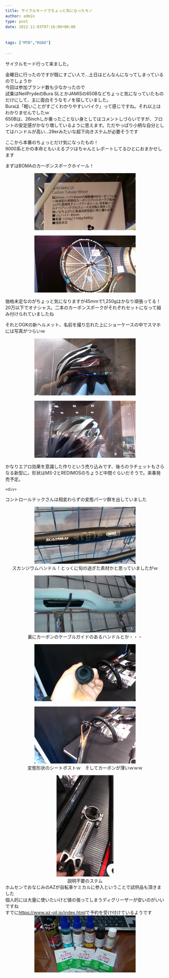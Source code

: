 ```yaml
---
title: サイクルモードでちょっと気になったモノ
author: admin
type: post
date: 2012-11-03T07:16:00+00:00


tags: ["MTB","ROAD"]

---
```

サイクルモード行って来ました。

<div>
  金曜日に行ったのですが既にすごい人で…土日はどんなんになってしまっているのでしょうか
</div>

<div>
</div>

<div>
  今回は参加ブランド数も少なかったので<br /> 試乗はNeilPrydeのBura SLとかJAMISの650Bなどちょっと気になっていたものだけにして、主に面白そうなモノを探していました。
</div>

<div>
  Buraは「軽いことがすごくわかりやすいバイク」って感じですね。それ以上はわかりませんでしたｗ<br /> 650Bは、26inchしか乗ったことない身としてはコメントしづらいですが、フロントの安定感がかなり増しているように思えます。ただやっぱり小柄な自分としてはハンドルが高い…29erみたいな超下向きステムが必要そうです</p>

  <p>
    ここから本番のちょっとだけ気になったもの！<br /> 9000系とかの本命ともいえるブツはちゃんとレポートしてるひとにおまかせします
  </p>

  <p>
    まずはBOMAのカーボンスポークホイール！
  </p>

  <div class="separator" style="clear: both; text-align: center;">
    <a href="DSC_1128.jpg" imageanchor="1" style="margin-left: 1em; margin-right: 1em;"><img border="0" src="./DSC_1128.jpg" height="180" width="320" /></a>
  </div>

  <p>
  </p>

  <div class="separator" style="clear: both; text-align: center;">
    <a href="DSC_1131.jpg" imageanchor="1" style="margin-left: 1em; margin-right: 1em;"><img border="0" src="./DSC_1131.jpg" height="180" width="320" /></a>
  </div>

  <p>
    価格未定なのがちょっと気になりますが45mmで1,250gはかなり頑張ってる！<br /> 20万以下でオナシャス。二本のカーボンスポークがそれぞれセットになって組み付けられていましたね
  </p>

  <p>
    それとOGKの新ヘルメット、名前を撮り忘れた上にショーケースの中でスマホには写真がつらいｗ
  </p>

  <div class="separator" style="clear: both; text-align: center;">
    <a href="DSC_1135.jpg" imageanchor="1" style="margin-left: 1em; margin-right: 1em;"><img border="0" src="./DSC_1135.jpg" height="180" width="320" /></a>
  </div>

  <p>
  </p>

  <div class="separator" style="clear: both; text-align: center;">
    <a href="DSC_1136.jpg" imageanchor="1" style="margin-left: 1em; margin-right: 1em;"><img border="0" src="./DSC_1136.jpg" height="180" width="320" /></a>
  </div>

  <p>
    かなりエアロ効果を意識した作りという売り込みです、後ろのラチェットもさらなる新型に。形状はMS-2とREDIMOSのちょうど中間ぐらいだそうで。来春発売予定。
  </p>

  <p>


    <div>
コントロールテックさんは相変わらずの変態パーツ群を出していました</p>

<div class="separator" style="clear: both; text-align: center;">
  <a href="DSC_1137.jpg" imageanchor="1" style="margin-left: 1em; margin-right: 1em;"><img border="0" src="./DSC_1137.jpg" height="180" width="320" /></a>
</div>

<div class="separator" style="clear: both; text-align: center;">
  スカンジウムハンドル！とっくに旬の過ぎた素材かと思っていましたがｗ
</div>

<p>
</p>

<div class="separator" style="clear: both; text-align: center;">
  <a href="DSC_1139.jpg" imageanchor="1" style="margin-left: 1em; margin-right: 1em;"><img border="0" src="./DSC_1139.jpg" height="180" width="320" /></a>
</div>

<div class="separator" style="clear: both; text-align: center;">
  裏にカーボンのケーブルガイドのあるハンドルとか・・・
</div>

<p>
</p>

<div class="separator" style="clear: both; text-align: center;">
  <a href="DSC_1142.jpg" imageanchor="1" style="margin-left: 1em; margin-right: 1em;"><img border="0" src="./DSC_1142.jpg" height="180" width="320" /></a>
</div>

<p>
</p>

<div class="separator" style="clear: both; text-align: center;">
  <a href="DSC_1140.jpg" imageanchor="1" style="margin-left: 1em; margin-right: 1em;"><img border="0" src="./DSC_1140.jpg" height="180" width="320" /></a>
</div>

<div class="separator" style="clear: both; text-align: center;">
  変態形状のシートポストｗ　そしてカーボンが薄いｗｗｗ
</div>

<p>
</p>

<div class="separator" style="clear: both; text-align: center;">
  <a href="DSC_1144.jpg" imageanchor="1" style="margin-left: 1em; margin-right: 1em;"><img border="0" src="./DSC_1144.jpg" height="320" width="180" /></a>
</div>

<div class="separator" style="clear: both; text-align: center;">
  説明不要のステム
</div>

<div class="separator" style="clear: both; text-align: center;">
</div>

<div class="separator" style="clear: both; text-align: left;">
  ホムセンでおなじみのAZが自転車ケミカルに参入ということで試供品も頂きました
</div>

<div class="separator" style="clear: both; text-align: left;">
  個人的には大量に使いたいけど値の張ってしまうディグリーザーが安いのがいいですね
</div>

<div class="separator" style="clear: both; text-align: left;">
  すでに<a href="https://www.az-oil.jp/index.html">https://www.az-oil.jp/index.html</a>で予約を受け付けているようです
</div>

<div class="separator" style="clear: both; text-align: center;">
  <a href="DSC_1147.jpg" imageanchor="1" style="margin-left: 1em; margin-right: 1em;"><img border="0" src="./DSC_1147.jpg" height="180" width="320" /></a>
</div>

<div class="separator" style="clear: both; text-align: center;">
</div>

<p>
  </div>